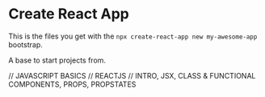 # Create React App

This is the files you get with the `npx create-react-app new my-awesome-app` bootstrap.

A base to start projects from.

// JAVASCRIPT BASICS
// REACTJS
// INTRO, JSX, CLASS & FUNCTIONAL COMPONENTS, PROPS, PROPSTATES